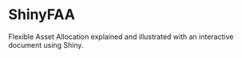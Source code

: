 # ShinyFAA
Flexible Asset Allocation explained and illustrated with an interactive document using Shiny.
